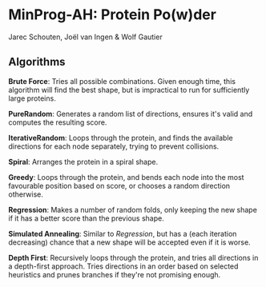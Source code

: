 # MinProg-AH: Protein Po(w)der
Jarec Schouten, Joël van Ingen & Wolf Gautier

## Algorithms
**Brute Force**: Tries all possible combinations. Given enough time, this algorithm will find the best shape, but is impractical to run for sufficiently large proteins.

**PureRandom**: Generates a random list of directions, ensures it's valid and computes the resulting score.

**IterativeRandom**: Loops through the protein, and finds the available directions for each node separately, trying to prevent collisions.

**Spiral**: Arranges the protein in a spiral shape.

**Greedy**: Loops through the protein, and bends each node into the most favourable position based on score, or chooses a random direction otherwise.

**Regression**: Makes a number of random folds, only keeping the new shape if it has a better score than the previous shape.

**Simulated Annealing**: Similar to *Regression*, but has a (each iteration decreasing) chance that a new shape will be accepted even if it is worse.

**Depth First**: Recursively loops through the protein, and tries all directions in a depth-first approach. Tries directions in an order based on selected heuristics and prunes branches if they're not promising enough.
